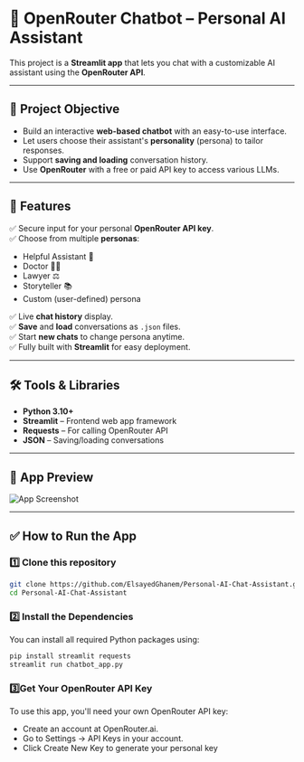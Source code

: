 # 🤖 OpenRouter Chatbot – Personal AI Assistant

This project is a **Streamlit app** that lets you chat with a customizable AI assistant using the **OpenRouter API**.

---
## 🎯 Project Objective
- Build an interactive **web-based chatbot** with an easy-to-use interface.
- Let users choose their assistant's **personality** (persona) to tailor responses.
- Support **saving and loading** conversation history.
- Use **OpenRouter** with a free or paid API key to access various LLMs.
---

## 🚀 Features
✅ Secure input for your personal **OpenRouter API key**.  
✅ Choose from multiple **personas**:
- Helpful Assistant 🤝
- Doctor 👨‍⚕️
- Lawyer ⚖️
- Storyteller 📚
- Custom (user-defined) persona

✅ Live **chat history** display.  
✅ **Save** and **load** conversations as `.json` files.  
✅ Start **new chats** to change persona anytime.  
✅ Fully built with **Streamlit** for easy deployment.

---

## 🛠️ Tools & Libraries
- **Python 3.10+**
- **Streamlit** – Frontend web app framework
- **Requests** – For calling OpenRouter API
- **JSON** – Saving/loading conversations

---

## 📸 App Preview
![App Screenshot](your_screenshot_link_here)

---

## ✅ How to Run the App

### 1️⃣ Clone this repository
```bash
git clone https://github.com/ElsayedGhanem/Personal-AI-Chat-Assistant.git
cd Personal-AI-Chat-Assistant
```

### 2️⃣ Install the Dependencies

You can install all required Python packages using:

```bash
pip install streamlit requests
streamlit run chatbot_app.py
```
### 3️⃣Get Your OpenRouter API Key
To use this app, you'll need your own OpenRouter API key:
- Create an account at OpenRouter.ai.
- Go to Settings → API Keys in your account.
- Click Create New Key to generate your personal key
